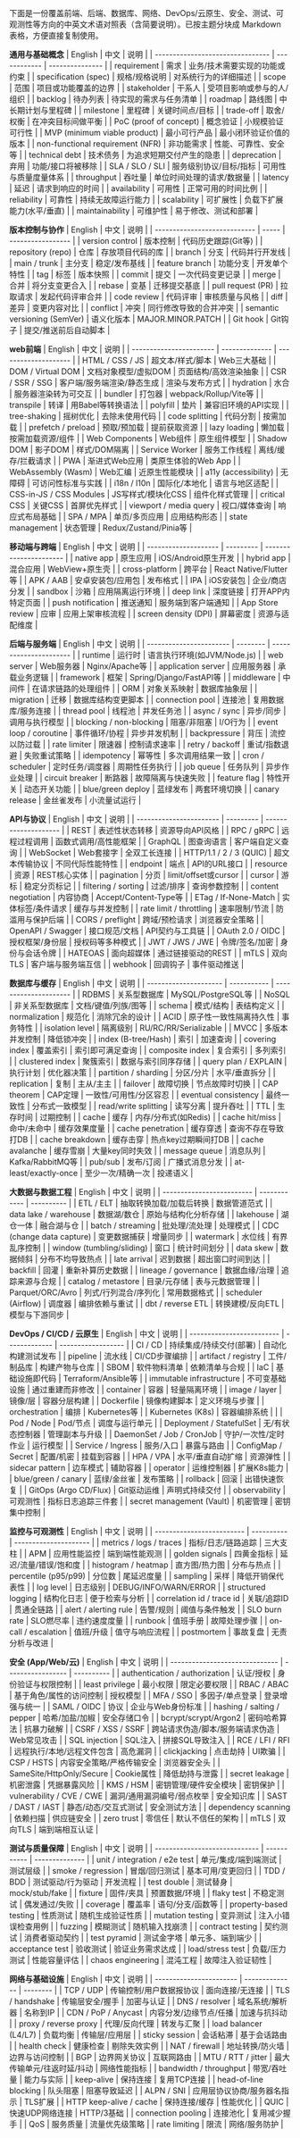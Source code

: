 下面是一份覆盖前端、后端、数据库、网络、DevOps/云原生、安全、测试、可观测性等方向的中英文术语对照表（含简要说明）。已按主题分块成 Markdown 表格，方便直接复制使用。

**通用与基础概念**
| English                          | 中文           | 说明              |
| -------------------------------- | ------------ | --------------- |
| requirement                      | 需求           | 业务/技术需要实现的功能或约束 |
| specification (spec)             | 规格/规格说明      | 对系统行为的详细描述      |
| scope                            | 范围           | 项目或功能覆盖的边界      |
| stakeholder                      | 干系人          | 受项目影响或参与的人/组织   |
| backlog                          | 待办列表         | 待实现的需求与任务清单     |
| roadmap                          | 路线图          | 中长期计划与里程碑       |
| milestone                        | 里程碑          | 关键时间点/目标        |
| trade-off                        | 取舍/权衡        | 在冲突目标间做平衡       |
| PoC (proof of concept)           | 概念验证         | 小规模验证可行性        |
| MVP (minimum viable product)     | 最小可行产品       | 最小闭环验证价值的版本     |
| non-functional requirement (NFR) | 非功能需求        | 性能、可靠性、安全等      |
| technical debt                   | 技术债务         | 为追求短期交付产生的隐患    |
| deprecation                      | 弃用           | 功能/接口将被移除       |
| SLA / SLO / SLI                  | 服务级别协议/目标/指标 | 可用性与质量度量体系      |
| throughput                       | 吞吐量          | 单位时间处理的请求/数据量   |
| latency                          | 延迟           | 请求到响应的时间        |
| availability                     | 可用性          | 正常可用的时间比例       |
| reliability                      | 可靠性          | 持续无故障运行能力       |
| scalability                      | 可扩展性         | 负载下扩展能力(水平/垂直)  |
| maintainability                  | 可维护性         | 易于修改、测试和部署      |

**版本控制与协作**
| English                      | 中文    | 说明                |
| ---------------------------- | ----- | ----------------- |
| version control              | 版本控制  | 代码历史跟踪(Git等)      |
| repository (repo)            | 仓库    | 存放项目代码的库          |
| branch                       | 分支    | 代码并行开发线           |
| main / trunk                 | 主分支   | 稳定/发布基线           |
| feature branch               | 功能分支  | 开发单个特性            |
| tag                          | 标签    | 版本快照              |
| commit                       | 提交    | 一次代码变更记录          |
| merge                        | 合并    | 将分支变更合入           |
| rebase                       | 变基    | 迁移提交基底            |
| pull request (PR)            | 拉取请求  | 发起代码评审合并          |
| code review                  | 代码评审  | 审核质量与风格           |
| diff                         | 差异    | 变更内容对比            |
| conflict                     | 冲突    | 同行修改导致的合并冲突       |
| semantic versioning (SemVer) | 语义化版本 | MAJOR.MINOR.PATCH |
| Git hook                     | Git钩子 | 提交/推送前后自动脚本       |

**web前端**
| English                 | 中文             | 说明                   |
| ----------------------- | -------------- | -------------------- |
| HTML / CSS / JS         | 超文本/样式/脚本      | Web三大基础              |
| DOM / Virtual DOM       | 文档对象模型/虚拟DOM   | 页面结构/高效渲染抽象          |
| CSR / SSR / SSG         | 客户端/服务端渲染/静态生成 | 渲染与发布方式              |
| hydration               | 水合             | 服务器渲染转为可交互           |
| bundler                 | 打包器            | webpack/Rollup/Vite等 |
| transpile               | 转译             | 用Babel等转换语法          |
| polyfill                | 垫片             | 兼容旧环境的API实现          |
| tree-shaking            | 摇树优化           | 去除未使用代码              |
| code splitting          | 代码分割           | 按需加载                 |
| prefetch / preload      | 预取/预加载         | 提前获取资源               |
| lazy loading            | 懒加载            | 按需加载资源/组件            |
| Web Components          | Web组件          | 原生组件模型               |
| Shadow DOM              | 影子DOM          | 样式/DOM隔离             |
| Service Worker          | 服务工作线程         | 离线/缓存/拦截请求           |
| PWA                     | 渐进式Web应用       | 类原生体验的Web App        |
| WebAssembly (Wasm)      | Web汇编          | 近原生性能模块              |
| a11y (accessibility)    | 无障碍            | 可访问性标准与实践            |
| i18n / l10n             | 国际化/本地化        | 语言与地区适配              |
| CSS-in-JS / CSS Modules | JS写样式/模块化CSS   | 组件化样式管理              |
| critical CSS            | 关键CSS          | 首屏优先样式               |
| viewport / media query  | 视口/媒体查询        | 响应式布局基础              |
| SPA / MPA               | 单页/多页应用        | 应用结构形态               |
| state management        | 状态管理           | Redux/Zustand/Pinia等 |

**移动端与跨端**
| English              | 中文        | 说明                     |
| -------------------- | --------- | ---------------------- |
| native app           | 原生应用      | iOS/Android原生开发        |
| hybrid app           | 混合应用      | WebView+原生壳            |
| cross-platform       | 跨平台       | React Native/Flutter 等 |
| APK / AAB            | 安卓安装包/应用包 | 发布格式                   |
| IPA                  | iOS安装包    | 企业/商店分发                |
| sandbox              | 沙箱        | 应用隔离运行环境               |
| deep link            | 深度链接      | 打开APP内特定页面             |
| push notification    | 推送通知      | 服务端到客户端通知              |
| App Store review     | 应审        | 应用上架审核流程               |
| screen density (DPI) | 屏幕密度      | 资源与适配维度                |

**后端与服务端**
| English                 | 中文       | 说明                     |
| ----------------------- | -------- | ---------------------- |
| runtime                 | 运行时      | 语言执行环境(如JVM/Node.js)   |
| web server              | Web服务器   | Nginx/Apache等          |
| application server      | 应用服务器    | 承载业务逻辑                 |
| framework               | 框架       | Spring/Django/FastAPI等 |
| middleware              | 中间件      | 在请求链路的处理组件             |
| ORM                     | 对象关系映射   | 数据库抽象层                 |
| migration               | 迁移       | 数据库结构变更脚本              |
| connection pool         | 连接池      | 复用数据库/服务连接             |
| thread pool             | 线程池      | 并发任务池                  |
| async / sync            | 异步/同步    | 调用与执行模型                |
| blocking / non-blocking | 阻塞/非阻塞   | I/O行为                  |
| event loop / coroutine  | 事件循环/协程  | 异步并发机制                 |
| backpressure            | 背压       | 流控以防过载                 |
| rate limiter            | 限速器      | 控制请求速率                 |
| retry / backoff         | 重试/指数退避  | 失败重试策略                 |
| idempotency             | 幂等性      | 多次调用结果一致               |
| cron / scheduler        | 定时任务/调度器 | 周期性任务执行                |
| job queue               | 任务队列     | 异步作业处理                 |
| circuit breaker         | 断路器      | 故障隔离与快速失败              |
| feature flag            | 特性开关     | 动态开关功能                 |
| blue/green deploy       | 蓝绿发布     | 两套环境切换                 |
| canary release          | 金丝雀发布    | 小流量试运行                 |

**API与协议**
| English                 | 中文        | 说明                   |
| ----------------------- | --------- | -------------------- |
| REST                    | 表述性状态转移   | 资源导向API风格            |
| RPC / gRPC              | 远程过程调用    | 函数式调用/高性能框架          |
| GraphQL                 | 图查询语言     | 客户端自定义查询             |
| WebSocket               | Web套接字    | 全双工长连接               |
| HTTP/1.1 / 2 / 3 (QUIC) | 超文本传输协议   | 不同代际性能特性             |
| endpoint                | 端点        | API的URL接口            |
| resource                | 资源        | REST核心实体             |
| pagination              | 分页        | limit/offset或cursor  |
| cursor                  | 游标        | 稳定分页标记               |
| filtering / sorting     | 过滤/排序     | 查询参数控制               |
| content negotiation     | 内容协商      | Accept/Content-Type等 |
| ETag / If-None-Match    | 实体标签/条件请求 | 缓存与并发控制              |
| rate limit / throttling | 速率限制/节流   | 防滥用与保护后端             |
| CORS / preflight        | 跨域/预检请求   | 浏览器安全策略              |
| OpenAPI / Swagger       | 接口规范/文档   | API契约与工具链            |
| OAuth 2.0 / OIDC        | 授权框架/身份层  | 授权码等多种模式             |
| JWT / JWS / JWE         | 令牌/签名/加密  | 身份与会话令牌              |
| HATEOAS                 | 面向超媒体     | 通过链接驱动的REST          |
| mTLS                    | 双向TLS     | 客户端与服务端互信            |
| webhook                 | 回调钩子      | 事件驱动推送               |

**数据库与缓存**
| English               | 中文          | 说明                    |
| --------------------- | ----------- | --------------------- |
| RDBMS                 | 关系型数据库      | MySQL/PostgreSQL等     |
| NoSQL                 | 非关系型数据库     | 文档/键值/列族/图等           |
| schema                | 模式/结构       | 表结构定义                 |
| normalization         | 规范化         | 消除冗余的设计               |
| ACID                  | 原子性一致性隔离持久性 | 事务特性                  |
| isolation level       | 隔离级别        | RU/RC/RR/Serializable |
| MVCC                  | 多版本并发控制     | 降低锁冲突                 |
| index (B-tree/Hash)   | 索引          | 加速查询                  |
| covering index        | 覆盖索引        | 索引即可满足查询              |
| composite index       | 复合索引        | 多列索引                  |
| clustered index       | 聚簇索引        | 数据与索引同序存储             |
| query plan / EXPLAIN  | 执行计划        | 优化器决策                 |
| partition / sharding  | 分区/分片       | 水平/垂直拆分               |
| replication           | 复制          | 主从/主主                 |
| failover              | 故障切换        | 节点故障时切换               |
| CAP theorem           | CAP定理       | 一致性/可用性/分区容忍          |
| eventual consistency  | 最终一致性       | 分布式一致模型               |
| read/write splitting  | 读写分离        | 提升吞吐                  |
| TTL                   | 生存时间        | 过期控制                  |
| cache                 | 缓存          | 内存/分布式(如Redis)        |
| cache hit/miss        | 命中/未命中      | 缓存效果度量                |
| cache penetration     | 缓存穿透        | 查询不存在导致打DB            |
| cache breakdown       | 缓存击穿        | 热点key过期瞬间打DB          |
| cache avalanche       | 缓存雪崩        | 大量key同时失效             |
| message queue         | 消息队列        | Kafka/RabbitMQ等       |
| pub/sub               | 发布/订阅       | 广播式消息分发               |
| at-least/exactly-once | 至少一次/精确一次   | 投递语义                  |

**大数据与数据工程**
| English                   | 中文           | 说明         |
| ------------------------- | ------------ | ---------- |
| ETL / ELT                 | 抽取转换加载/加载后转换 | 数据管道范式     |
| data lake / warehouse     | 数据湖/数仓       | 原始与结构化分析存储 |
| lakehouse                 | 湖仓一体         | 融合湖与仓      |
| batch / streaming         | 批处理/流处理      | 处理模式       |
| CDC (change data capture) | 变更数据捕获       | 增量同步       |
| watermark                 | 水位线          | 有界乱序控制     |
| window (tumbling/sliding) | 窗口           | 统计时间划分     |
| data skew                 | 数据倾斜         | 分布不均导致热点   |
| late arrival              | 迟到数据         | 超出窗口时间到达   |
| backfill                  | 回灌           | 重新补算历史数据   |
| lineage / governance      | 数据血缘/治理      | 追踪来源与合规    |
| catalog / metastore       | 目录/元存储       | 表与元数据管理    |
| Parquet/ORC/Avro          | 列式/行列混合/序列化  | 常用数据格式     |
| scheduler (Airflow)       | 调度器          | 编排依赖与重试    |
| dbt / reverse ETL         | 转换建模/反向ETL   | 模型与下游同步    |

**DevOps / CI/CD / 云原生**
| English                   | 中文            | 说明                 |
| ------------------------- | ------------- | ------------------ |
| CI / CD                   | 持续集成/持续交付(部署) | 自动化构建测试发布          |
| pipeline                  | 流水线           | CI/CD步骤编排          |
| artifact / registry       | 工件/制品库        | 构建产物与仓库            |
| SBOM                      | 软件物料清单        | 依赖清单与合规            |
| IaC                       | 基础设施即代码       | Terraform/Ansible等 |
| immutable infrastructure  | 不可变基础设施       | 通过重建而非修改           |
| container                 | 容器            | 轻量隔离环境             |
| image / layer             | 镜像/层          | 容器分层构建             |
| Dockerfile                | 镜像构建脚本        | 定义环境与步骤            |
| orchestration             | 编排            | Kubernetes等        |
| Kubernetes (K8s)          | 容器编排系统        |                    |
| Pod / Node                | Pod/节点        | 调度与运行单元            |
| Deployment / StatefulSet  | 无/有状态控制器      | 管理副本与升级            |
| DaemonSet / Job / CronJob | 守护/一次性/定时作业   | 运行模型               |
| Service / Ingress         | 服务/入口         | 暴露与路由              |
| ConfigMap / Secret        | 配置/机密         | 挂载到容器              |
| HPA / VPA                 | 水平/垂直自动扩缩     | 资源弹性               |
| sidecar pattern           | 边车模式          | 辅助容器               |
| operator                  | 运维控制器         | 扩展K8s能力            |
| blue/green / canary       | 蓝绿/金丝雀        | 发布策略               |
| rollback                  | 回滚            | 出错快速恢复             |
| GitOps (Argo CD/Flux)     | Git驱动运维       | 声明式持续交付            |
| observability             | 可观测性          | 指标日志追踪三件套          |
| secret management (Vault) | 机密管理          | 密钥集中控制             |

**监控与可观测性**
| English                   | 中文         | 说明                    |
| ------------------------- | ---------- | --------------------- |
| metrics / logs / traces   | 指标/日志/链路追踪 | 三大支柱                  |
| APM                       | 应用性能监控     | 端到端性能观测               |
| golden signals            | 四黄金指标      | 延迟/流量/错误/饱和度          |
| histogram / heatmap       | 直方图/热力图    | 分布与热点                 |
| percentile (p95/p99)      | 分位数        | 尾延迟度量                 |
| sampling                  | 采样         | 降低开销保代表性              |
| log level                 | 日志级别       | DEBUG/INFO/WARN/ERROR |
| structured logging        | 结构化日志      | 便于检索与分析               |
| correlation id / trace id | 关联/追踪ID    | 贯通全链路                 |
| alert / alerting rule     | 告警/规则      | 阈值与条件触发               |
| SLO burn rate             | SLO燃尽率     | 违约速度度量                |
| runbook                   | 值班手册       | 故障处理步骤                |
| on-call / escalation      | 值班/升级      | 值守与响应流程               |
| postmortem                | 事故复盘       | 无责分析与改进               |

**安全 (App/Web/云)**
| English                        | 中文                | 说明         |
| ------------------------------ | ----------------- | ---------- |
| authentication / authorization | 认证/授权             | 身份验证与权限控制  |
| least privilege                | 最小权限              | 限定必要权限     |
| RBAC / ABAC                    | 基于角色/属性的访问控制      | 授权模型       |
| MFA / SSO                      | 多因子/单点登录          | 登录增强与统一    |
| SAML / OIDC                    | 协议                | 企业与Web身份标准 |
| hashing / salting / pepper     | 哈希/加盐/加椒          | 安全存储口令     |
| bcrypt/scrypt/Argon2           | 密码哈希算法            | 抗暴力破解      |
| CSRF / XSS / SSRF              | 跨站请求伪造/脚本/服务端请求伪造 | Web常见攻击    |
| SQL injection                  | SQL注入             | 拼接SQL导致注入  |
| RCE / LFI / RFI                | 远程执行/本地/远程文件包含    | 高危漏洞       |
| clickjacking                   | 点击劫持              | UI欺骗       |
| CSP / HSTS                     | 内容安全策略/严格传输安全     | 浏览器安全头     |
| SameSite/HttpOnly/Secure       | Cookie属性          | 降低劫持与泄露    |
| secret leakage                 | 机密泄露              | 凭据暴露风险     |
| KMS / HSM                      | 密钥管理/硬件安全模块       | 密钥保护       |
| vulnerability / CVE / CWE      | 漏洞/通用漏洞编号/弱点枚举    | 安全知识库      |
| SAST / DAST / IAST             | 静态/动态/交互式测试       | 安全测试方法     |
| dependency scanning            | 依赖扫描              | 供应链安全      |
| zero trust                     | 零信任               | 默认不信任的架构   |
| mTLS                           | 双向TLS             | 端到端相互认证    |

**测试与质量保障**
| English                       | 中文          | 说明             |
| ----------------------------- | ----------- | -------------- |
| unit / integration / e2e test | 单元/集成/端到端测试 | 测试层级           |
| smoke / regression            | 冒烟/回归测试     | 基本可用/变更回归      |
| TDD / BDD                     | 测试驱动/行为驱动   | 开发流程           |
| test double                   | 测试替身        | mock/stub/fake |
| fixture                       | 固件/夹具       | 预置数据/环境        |
| flaky test                    | 不稳定测试       | 偶发通过/失败        |
| coverage                      | 覆盖率         | 语句/分支/函数等      |
| property-based testing        | 性质测试        | 随机生成验证性质       |
| mutation testing              | 变异测试        | 注入小错误检查用例      |
| fuzzing                       | 模糊测试        | 随机输入找崩溃        |
| contract testing              | 契约测试        | 消费者驱动契约        |
| test pyramid                  | 测试金字塔       | 单元多、端到端少       |
| acceptance test               | 验收测试        | 验证业务需求达成       |
| load/stress test              | 负载/压力测试     | 性能容量评估         |
| chaos engineering             | 混沌工程        | 故障注入验证韧性       |

**网络与基础设施**
| English                 | 中文             | 说明       |
| ----------------------- | -------------- | -------- |
| TCP / UDP               | 传输控制/用户数据报协议   | 面向连接/无连接 |
| TLS / handshake         | 传输层安全/握手       | 加密与认证    |
| DNS / resolver          | 域名系统/解析器       | 名称到IP    |
| CDN / PoP / Anycast     | 内容分发/边缘节点/任播   | 加速与抗抖动   |
| proxy / reverse proxy   | 代理/反向代理        | 转发与汇聚    |
| load balancer (L4/L7)   | 负载均衡           | 传输层/应用层  |
| sticky session          | 会话粘滞           | 基于会话路由   |
| health check            | 健康检查           | 剔除失效实例   |
| NAT / firewall          | 地址转换/防火墙       | 边界与访问控制  |
| BGP                     | 边界网关协议         | 互联网路由    |
| MTU / RTT / jitter      | 最大传输单元/往返时延/抖动 | 网络性能指标   |
| bandwidth / throughput  | 带宽/吞吐量         | 能力与实际    |
| keep-alive              | 保持连接           | 复用TCP连接  |
| head-of-line blocking   | 队头阻塞           | 阻塞导致延迟   |
| ALPN / SNI              | 应用层协议协商/服务器名指示 | TLS扩展    |
| HTTP keep-alive / cache | 保持连接/缓存        | 性能优化     |
| QUIC                    | 快速UDP网络连接      | HTTP/3基础 |
| connection pooling      | 连接池化           | 复用减少握手   |
| QoS                     | 服务质量           | 流量优先级策略  |
| rate limiting           | 限流             | 网络/服务防护  |






